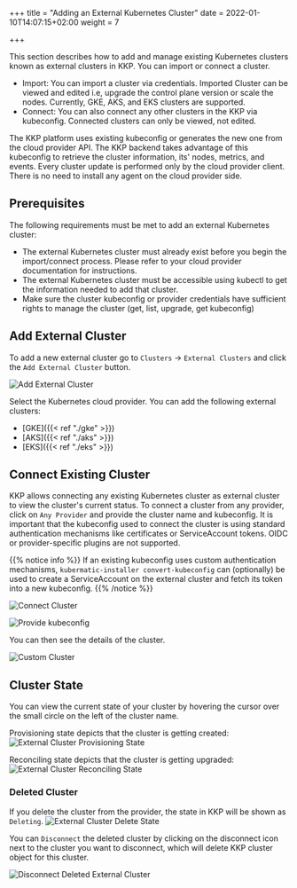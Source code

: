 +++
title = "Adding an External Kubernetes Cluster"
date = 2022-01-10T14:07:15+02:00
weight = 7

+++

This section describes how to add and manage existing Kubernetes clusters known as external clusters in KKP.
You can import or connect a cluster.
- Import: You can import a cluster via credentials. Imported Cluster can be viewed and edited i.e, upgrade the control plane version or scale the nodes. Currently, GKE, AKS, and EKS clusters are supported.
- Connect: You can also connect any other clusters in the KKP via kubeconfig. Connected clusters can only be viewed, not edited.

The KKP platform uses existing kubeconfig or generates the new one from the cloud provider API.
The KKP backend takes advantage of this kubeconfig to retrieve the cluster information, its' nodes, metrics, and events.
Every cluster update is performed only by the cloud provider client. There is no need to install any agent on the cloud provider side.

## Prerequisites

The following requirements must be met to add an external Kubernetes cluster:
 - The external Kubernetes cluster must already exist before you begin the import/connect process. Please refer to your cloud
 provider documentation for instructions.
 - The external Kubernetes cluster must be accessible using kubectl to get the information needed to add that cluster.
 - Make sure the cluster kubeconfig or provider credentials have sufficient rights to manage the cluster (get, list, upgrade,
 get kubeconfig)

## Add External Cluster

To add a new external cluster go to `Clusters` -> `External Clusters` and click the `Add External Cluster` button.

![Add External Cluster](/img/kubermatic/master/tutorials/external_clusters/add_external_cluster.png "Add External Cluster")

Select the Kubernetes cloud provider. You can add the following external clusters:

  - [GKE]({{< ref "./gke" >}})
  - [AKS]({{< ref "./aks" >}})
  - [EKS]({{< ref "./eks" >}})

## Connect Existing Cluster

KKP allows connecting any existing Kubernetes cluster as external cluster to view the cluster's current status. To connect a cluster from any provider, click on `Any Provider` and provide the cluster name and kubeconfig. It is important that the kubeconfig used to connect the cluster is using standard authentication mechanisms like certificates or ServiceAccount tokens. OIDC or provider-specific plugins are not supported.

{{% notice info %}}
If an existing kubeconfig uses custom authentication mechanisms, `kubermatic-installer convert-kubeconfig` can (optionally) be used to create a ServiceAccount on the external cluster and fetch its token into a new kubeconfig.
{{% /notice %}}

![Connect Cluster](/img/kubermatic/master/tutorials/external_clusters/connect.png "Connect Cluster")

![Provide kubeconfig](/img/kubermatic/master/tutorials/external_clusters/custom_cluster_credentials.png "Provide kubeconfig")

You can then see the details of the cluster.

![Custom Cluster](/img/kubermatic/master/tutorials/external_clusters/custom_details.png "Custom Cluster")

## Cluster State

You can view the current state of your cluster by hovering the cursor over the small circle on the left of the cluster name.

Provisioning state depicts that the cluster is getting created:
![External Cluster Provisioning State](/img/kubermatic/master/tutorials/external_clusters/provisioning_status.png "External Cluster Provisioning State")

Reconciling state depicts that the cluster is getting upgraded:
![External Cluster Reconciling State](/img/kubermatic/master/tutorials/external_clusters/aks_reconcile.png "External Cluster Reconciling State")

### Deleted Cluster

If you delete the cluster from the provider, the state in KKP will be shown as `Deleting`.
![External Cluster Delete State](/img/kubermatic/master/tutorials/external_clusters/delete_status.png "External Cluster Delete State")

You can `Disconnect` the deleted cluster by clicking on the disconnect icon next to the cluster you want to disconnect, which will delete KKP cluster object for this cluster.

![Disconnect Deleted External Cluster](/img/kubermatic/master/tutorials/external_clusters/disconnect_deleted_cluster.png "Disconnect Deleted External Cluster")



